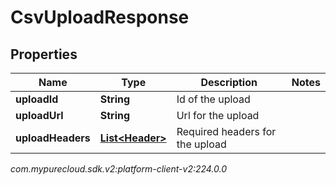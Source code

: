 # CsvUploadResponse


## Properties

| Name | Type | Description | Notes |
| ------------ | ------------- | ------------- | ------------- |
| **uploadId** | **String** | Id of the upload |  |
| **uploadUrl** | **String** | Url for the upload |  |
| **uploadHeaders** | [**List&lt;Header&gt;**](Header) | Required headers for the upload |  |




_com.mypurecloud.sdk.v2:platform-client-v2:224.0.0_
